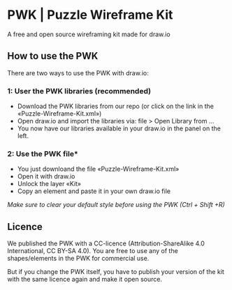 # PWK | Puzzle Wireframe Kit

A free and open source wireframing kit made for draw.io

## How to use the PWK

There are two ways to use the PWK with draw.io:

### 1: User the PWK libraries (recommended)
* Download the PWK libraries from our repo (or click on the link in the «Puzzle-Wireframe-Kit.xml»)
* Open draw.io and import the libraries via: file > Open Library from …
* You now have our libraries available in your draw.io in the panel on the left. 

### 2: Use the PWK file*
* You just downloand the file «Puzzle-Wireframe-Kit.xml»
* Open it with draw.io
* Unlock the layer «Kit»
* Copy an element and paste it in your own draw.io file

*Make sure to clear your default style before using the PWK (Ctrl + Shift +R)*

## Licence
We published the PWK with a CC-licence (Attribution-ShareAlike 4.0 International, CC BY-SA 4.0). You are free to use any of the shapes/elements in the PWK for commercial use.

But if you change the PWK itself, you have to publish your version of the kit with the same licence again and make it open source.
